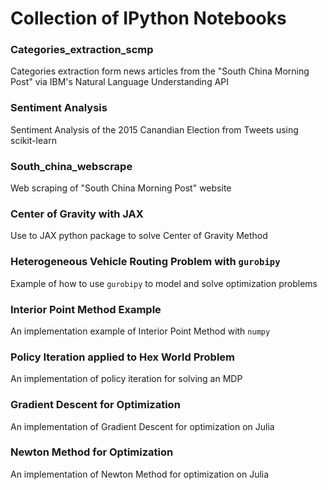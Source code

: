 # Collection of IPython Notebooks

### Categories_extraction_scmp
Categories extraction form news articles from the "South China Morning Post" via IBM's Natural Language Understanding API

### Sentiment Analysis
Sentiment Analysis of the 2015 Canandian Election from Tweets using scikit-learn

### South_china_webscrape
Web scraping of "South China Morning Post" website

### Center of Gravity with JAX
Use to JAX python package to solve Center of Gravity Method

### Heterogeneous Vehicle Routing Problem with `gurobipy`
Example of how to use `gurobipy` to model and solve optimization problems

### Interior Point Method Example
An implementation example of Interior Point Method with `numpy`

### Policy Iteration applied to Hex World Problem
An implementation of policy iteration for solving an MDP 

### Gradient Descent for Optimization
An implementation of Gradient Descent for optimization on Julia

### Newton Method for Optimization
An implementation of Newton Method for optimization on Julia

